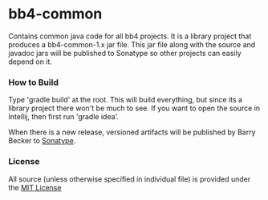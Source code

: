 # bb4-common
Contains common java code for all bb4 projects.
It is a library project that produces a bb4-common-1.x jar file.
This jar file along with the source and javadoc jars will be published to Sonatype so
other projects can easily depend on it.

### How to Build
Type 'gradle build' at the root. This will build everything, but since its a library project there won't be much to see.
If you want to open the source in Intellij, then first run 'gradle idea'.

When there is a new release, versioned artifacts will be published by Barry Becker to [Sonatype](https://oss.sonatype.org).

### License
All source (unless otherwise specified in individual file) is provided under the [MIT License](http://www.opensource.org/licenses/MIT)



